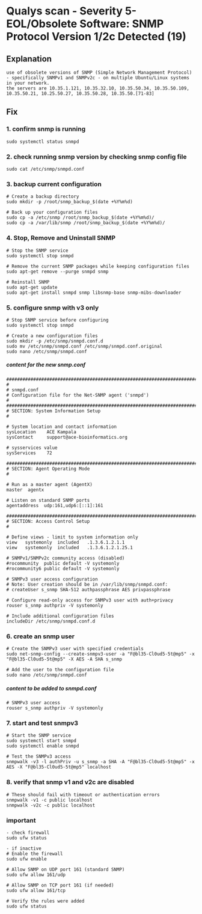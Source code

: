# Qualys scan - Severity 5-  EOL/Obsolete Software: SNMP Protocol Version 1/2c Detected (19)

## Explanation
````
use of obsolete versions of SNMP (Simple Network Management Protocol) - specifically SNMPv1 and SNMPv2c - on multiple Ubuntu/Linux systems in your network.
the servers are 10.35.1.121, 10.35.32.10, 10.35.50.34, 10.35.50.109, 10.35.50.21, 10.25.50.27, 10.35.50.28, 10.35.50.[71-83]
````

## Fix
### 1. confirm snmp is running
````
sudo systemctl status snmpd
````
### 2. check running snmp version by checking snmp config file
````
sudo cat /etc/snmp/snmpd.conf
````

### 3. backup current configuration
````
# Create a backup directory
sudo mkdir -p /root/snmp_backup_$(date +%Y%m%d)

# Back up your configuration files
sudo cp -a /etc/snmp /root/snmp_backup_$(date +%Y%m%d)/
sudo cp -a /var/lib/snmp /root/snmp_backup_$(date +%Y%m%d)/
````

### 4. Stop, Remove and Uninstall SNMP
````
# Stop the SNMP service
sudo systemctl stop snmpd

# Remove the current SNMP packages while keeping configuration files
sudo apt-get remove --purge snmpd snmp

# Reinstall SNMP
sudo apt-get update
sudo apt-get install snmpd snmp libsnmp-base snmp-mibs-downloader
````

### 5. configure snmp with v3 only
````
# Stop SNMP service before configuring
sudo systemctl stop snmpd

# Create a new configuration files
sudo mkdir -p /etc/snmp/snmpd.conf.d
sudo mv /etc/snmp/snmpd.conf /etc/snmp/snmpd.conf.original
sudo nano /etc/snmp/snmpd.conf
````
##### content for the new snmp.conf
````
###########################################################################
#
# snmpd.conf
# Configuration file for the Net-SNMP agent ('snmpd')
#
###########################################################################
# SECTION: System Information Setup
#

# System location and contact information
sysLocation    ACE Kampala
sysContact     support@ace-bioinformatics.org

# sysservices value
sysServices    72

###########################################################################
# SECTION: Agent Operating Mode
#

# Run as a master agent (AgentX)
master  agentx

# Listen on standard SNMP ports
agentaddress  udp:161,udp6:[::1]:161

###########################################################################
# SECTION: Access Control Setup
#

# Define views - limit to system information only
view   systemonly  included   .1.3.6.1.2.1.1
view   systemonly  included   .1.3.6.1.2.1.25.1

# SNMPv1/SNMPv2c community access (disabled)
#rocommunity  public default -V systemonly
#rocommunity6 public default -V systemonly

# SNMPv3 user access configuration
# Note: User creation should be in /var/lib/snmp/snmpd.conf:
# createUser s_snmp SHA-512 authpassphrase AES privpassphrase

# Configure read-only access for SNMPv3 user with auth+privacy
rouser s_snmp authpriv -V systemonly

# Include additional configuration files
includeDir /etc/snmp/snmpd.conf.d
````

### 6. create an snmp user
````
# Create the SNMPv3 user with specified credentials
sudo net-snmp-config --create-snmpv3-user -a "F@bl35-Cl0ud5-5t@mp5" -x "F@bl35-Cl0ud5-5t@mp5" -X AES -A SHA s_snmp

# Add the user to the configuration file
sudo nano /etc/snmp/snmpd.conf
````
##### content to be added to snmpd.conf
````
# SNMPv3 user access
rouser s_snmp authpriv -V systemonly
````

### 7. start and test snmpv3
````
# Start the SNMP service
sudo systemctl start snmpd
sudo systemctl enable snmpd

# Test the SNMPv3 access
snmpwalk -v3 -l authPriv -u s_snmp -a SHA -A "F@bl35-Cl0ud5-5t@mp5" -x AES -X "F@bl35-Cl0ud5-5t@mp5" localhost
````

### 8. verify that snmp v1 and v2c are disabled
````
# These should fail with timeout or authentication errors
snmpwalk -v1 -c public localhost
snmpwalk -v2c -c public localhost
````

### important
```
- check firewall
sudo ufw status
```
```
- if inactive
# Enable the firewall
sudo ufw enable

# Allow SNMP on UDP port 161 (standard SNMP)
sudo ufw allow 161/udp

# Allow SNMP on TCP port 161 (if needed)
sudo ufw allow 161/tcp

# Verify the rules were added
sudo ufw status
```

